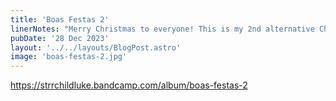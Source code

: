 ```yaml
---
title: 'Boas Festas 2'
linerNotes: "Merry Christmas to everyone! This is my 2nd alternative Christmas album and I know it's late but there's still 8 days of Christmas left! All proceeds will go towards my bank overdraft haha. I hope you enjoy it!"
pubDate: '28 Dec 2023'
layout: '../../layouts/BlogPost.astro'
image: 'boas-festas-2.jpg'
---
```


https://strrchildluke.bandcamp.com/album/boas-festas-2
